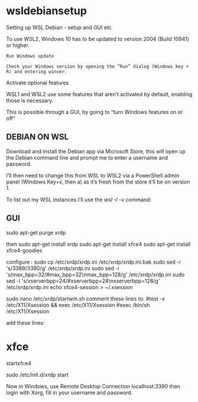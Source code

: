 # wsldebiansetup

Setting up WSL Debian - setup and GUI etc

To use WSL2, Windows 10 has to be updated to version 2004 (Build 10941) or higher.

    Run Windows update

    Check your Windows version by opening the “Run” dialog (Windows key + R) and entering winver.
    
Activate optional features

WSL1 and WSL2 use some features that aren’t activated by default, enabling those is necessary.

This is possible through a GUI, by going to “turn Windows features on or off”

##  DEBIAN ON WSL

Download and install the Debian app via Microsoft Store, this will open up the Debian command line and prompt me to enter a username and password.

I’ll then need to change this from WSL to WSL2 via a PowerShell admin panel (Windows Key+x, then a) as it’s fresh from the store it’ll be on version 1.

To list out my WSL instances I’ll use the _wsl -l -v_ command:

## GUI 

sudo apt-get purge xrdp

then
sudo apt-get install xrdp
sudo apt-get install xfce4
sudo apt-get install xfce4-goodies

configure :
sudo cp /etc/xrdp/xrdp.ini /etc/xrdp/xrdp.ini.bak
sudo sed -i 's/3389/3390/g' /etc/xrdp/xrdp.ini
sudo sed -i 's/max_bpp=32/#max_bpp=32\nmax_bpp=128/g' /etc/xrdp/xrdp.ini
sudo sed -i 's/xserverbpp=24/#xserverbpp=24\nxserverbpp=128/g' /etc/xrdp/xrdp.ini
echo xfce4-session > ~/.xsession

sudo nano /etc/xrdp/startwm.sh
comment these lines to:
#test -x /etc/X11/Xsession && exec /etc/X11/Xsession
#exec /bin/sh /etc/X11/Xsession

add these lines:
# xfce
startxfce4

sudo /etc/init.d/xrdp start

Now in Windows, use Remote Desktop Connection
localhost:3390
then login with Xorg, fill in your username and password.
